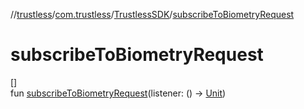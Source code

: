 //[trustless](../../../index.md)/[com.trustless](../index.md)/[TrustlessSDK](index.md)/[subscribeToBiometryRequest](subscribe-to-biometry-request.md)

# subscribeToBiometryRequest

[]\
fun [subscribeToBiometryRequest](subscribe-to-biometry-request.md)(listener: () -&gt; [Unit](https://kotlinlang.org/api/latest/jvm/stdlib/kotlin/-unit/index.html))
